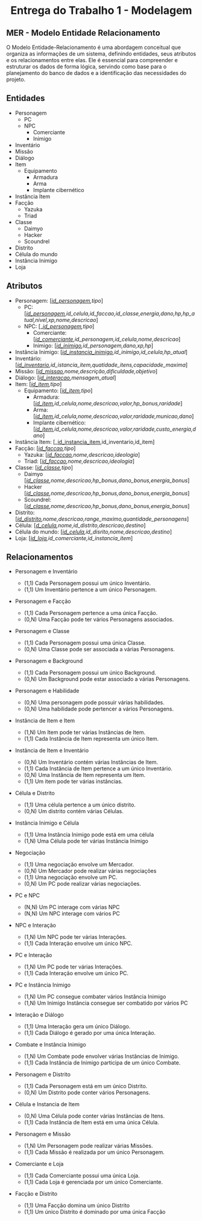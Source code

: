 # <center>Entrega do Trabalho 1 - Modelagem</center>

##  **MER - Modelo Entidade Relacionamento**

O Modelo Entidade-Relacionamento é uma abordagem conceitual que organiza as informações de um sistema, definindo entidades, seus atributos e os relacionamentos entre elas. Ele é essencial para compreender e estruturar os dados de forma lógica, servindo como base para o planejamento do banco de dados e a identificação das necessidades do projeto.

## **Entidades**

- Personagem
    - PC
    - NPC
        - Comerciante
        - Inimigo
- Inventário
- Missão
- Diálogo
- Item
    - Equipamento
        - Armadura
        - Arma
        - Implante cibernético
- Instância Item
- Facção
    - Yazuka
    - Triad
- Classe
    - Daimyo
    - Hacker
    - Scoundrel
- Distrito
- Célula do mundo
- Instância Inimigo
- Loja

## **Atributos**

- Personagem: [<ins>_id_personagem</ins>,tipo_]
    - PC: [<ins>_id_personagem</ins>,id_celula,id_faccao,id_classe,energia,dano,hp,hp_atual,nivel,xp,nome,descricao_]
    - NPC: [_<ins>_id_personagem</ins>,tipo_]
        - Comerciante: [_<ins>id_comerciante</ins>,id_personagem,id_celula,nome,descricao_]
        - Inimigo: [_<ins>id_inimigo</ins>,id_personagem,dano,xp,hp_] 
- Instância Inimigo: [_<ins>id_instancia_inimigo</ins>,id_inimigo,id_celula,hp_atual_]
- Inventário: [_<ins>id_inventario</ins>,id_istancia_item,quatidade_itens,capacidade_maxima_]
- Missão: [_<ins>id_missao</ins>,nome,descrição,dificuldade,objetivo_]
- Diálogo: [_<ins>id_interacao</ins>,mensagem_atual_]
- Item: [_<ins>id_item</ins>,tipo_]
    - Equipamento: [_<ins>id_item</ins>,tipo_]
        - Armadura: [_<ins>id_item</ins>,id_celula,nome,descricao,valor,hp_bonus,raridade_]
        - Arma: [_<ins>id_item</ins>,id_celula,nome,descricao,valor,raridade,municao,dano_]
        - Implante cibernético: [_<ins>id_item</ins>,id_celula,nome,descricao,valor,raridade,custo_energia,dano_]
- Instância Item: [_<ins>id_instancia_item</ins>,id_inventario,id_item]
- Facção: [_<ins>id_faccao</ins>,tipo_]
    - Yazuka: [_<ins>id_faccao</ins>,nome,descricao,ideologia_]
    - Triad: [_<ins>id_faccao</ins>,nome,descricao,ideologia_]
- Classe: [_<ins>id_classe</ins>,tipo_]
    - Daimyo [_<ins>id_classe</ins>,nome,descricao,hp_bonus,dano_bonus,energia_bonus_]
    - Hacker [_<ins>id_classe</ins>,nome,descricao,hp_bonus,dano_bonus,energia_bonus_]
    - Scoundrel: [_<ins>id_classe</ins>,nome,descricao,hp_bonus,dano_bonus,energia_bonus_]
- Distrito: [_<ins>id_distrito</ins>,nome,descricao,range_maximo,quantidade_personagens_] 
- Célula: [_<ins>d_celula</ins>,nome,id_distrito,descricao,destino_] 
- Célula do mundo: [_<ins>id_celula</ins>,id_disrito,nome,descricao,destino_]
- Loja: [_<ins>id_loja</ins>,id_comerciante,id_instancia_item_]


## **Relacionamentos**


- Personagem e Inventário
    - (1,1) Cada Personagem possui um único Inventário.
    - (1,1) Um Inventário pertence a um único Personagem.

- Personagem e Facção
    - (1,1) Cada Personagem pertence a uma única Facção.
    - (0,N) Uma Facção pode ter vários Personagens associados.

- Personagem e Classe

    - (1,1) Cada Personagem possui uma única Classe.
    - (0,N) Uma Classe pode ser associada a várias Personagens.

- Personagem e Background
    - (1,1) Cada Personagem possui um único Background.
    - (0,N) Um Background pode estar associado a várias Personagens.

- Personagem e Habilidade
    - (0,N) Uma personagem pode possuir várias habilidades.
    - (0,N) Uma habilidade pode pertencer a vários Personagens.

- Instância de Item e Item
    - (1,N) Um Item pode ter várias Instâncias de Item.
    - (1,1) Cada Instância de Item representa um único Item.

- Instância de Item e Inventário
    - (0,N) Um Inventário contém várias Instâncias de Item.
    - (1,1) Cada Instância de Item pertence a um único Inventário.
    - (0,N) Uma Instância de Item representa um Item.
    - (1,1) Um item pode ter várias instâncias.

- Célula e Distrito
    - (1,1) Uma célula pertence a um único distrito.
    - (0,N) Um distrito contém várias Células.

- Instância Inimigo e Célula
    - (1,1) Uma Instância Inimigo pode está em uma célula
    - (1,N) Uma Célula pode ter várias Instância Inimigo

- Negociação
    - (1,1) Uma negociação envolve um Mercador.
    - (0,N) Um Mercador pode realizar várias negociações
    - (1,1) Uma negociação envolve um PC.
    - (0,N) Um PC pode realizar várias negociações.

- PC e NPC
    - (N,N) Um PC interage com várias NPC
    - (N,N) Um NPC interage com vários PC

- NPC e Interação
    - (1,N) Um NPC pode ter várias Interações.
    - (1,1) Cada Interação envolve um único NPC.

- PC e Interação
    - (1,N) Um PC pode ter várias Interações.
    - (1,1) Cada Interação envolve um único PC.

- PC e Instância Inimigo
    - (1,N) Um PC consegue combater vários Instância Inimigo
    - (1,N) Um Inimigo Instância consegue ser combatido por vários PC

- Interação e Diálogo
    - (1,1) Uma Interação gera um único Diálogo.
    - (1,1) Cada Diálogo é gerado por uma única Interação.

- Combate e Instância Inimigo
    - (1,N) Um Combate pode envolver várias Instâncias de Inimigo.
    - (1,1) Cada Instância de Inimigo participa de um único Combate.

- Personagem e Distrito
    - (1,1) Cada Personagem está em um único Distrito.
    - (0,N) Um Distrito pode conter vários Personagens.

- Célula e Instancia de Item
    - (0,N) Uma Célula pode conter várias Instâncias de Itens.
    - (1,1) Cada Instância de Item está em uma única Célula.

- Personagem e Missão
    - (1,N) Um Personagem pode realizar várias Missões.
    - (1,1) Cada Missão é realizada por um único Personagem.

- Comerciante e Loja
    - (1,1) Cada Comerciante possui uma única Loja.
    - (1,1) Cada Loja é gerenciada por um único Comerciante.

- Facção e Distrito
    - (1,1) Uma Facção domina um único Distrito
    - (1,1) Um único Distrito é dominado por uma única Facção


